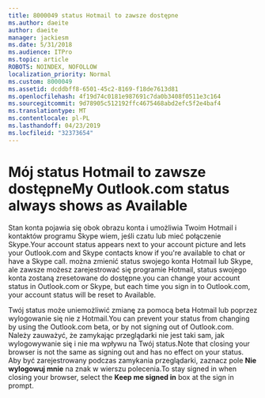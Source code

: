 ```yaml
---
title: 8000049 status Hotmail to zawsze dostępne
ms.author: daeite
author: daeite
manager: jackiesm
ms.date: 5/31/2018
ms.audience: ITPro
ms.topic: article
ROBOTS: NOINDEX, NOFOLLOW
localization_priority: Normal
ms.custom: 8000049
ms.assetid: dcddbff8-6501-45c2-8169-f18de7613d81
ms.openlocfilehash: 4f19d74c0181e987691c7da0b3408f0511e3c164
ms.sourcegitcommit: 9d78905c512192ffc4675468abd2efc5f2e4baf4
ms.translationtype: MT
ms.contentlocale: pl-PL
ms.lasthandoff: 04/23/2019
ms.locfileid: "32373654"
---
```

# <a name="my-outlookcom-status-always-shows-as-available"></a><span data-ttu-id="e0ff6-102">Mój status Hotmail to zawsze dostępne</span><span class="sxs-lookup"><span data-stu-id="e0ff6-102">My Outlook.com status always shows as Available</span></span>

<span data-ttu-id="e0ff6-103">Stan konta pojawia się obok obrazu konta i umożliwia Twoim Hotmail i kontaktów programu Skype wiem, jeśli czatu lub mieć połączenie Skype.</span><span class="sxs-lookup"><span data-stu-id="e0ff6-103">Your account status appears next to your account picture and lets your Outlook.com and Skype contacts know if you're available to chat or have a Skype call.</span></span> <span data-ttu-id="e0ff6-104">można zmienić status swojego konta Hotmail lub Skype, ale zawsze możesz zarejestrować się programie Hotmail, status swojego konta zostaną zresetowane do dostępne.</span><span class="sxs-lookup"><span data-stu-id="e0ff6-104">you can change your account status in Outlook.com or Skype, but each time you sign in to Outlook.com, your account status will be reset to Available.</span></span>
  
<span data-ttu-id="e0ff6-105">Twój status może uniemożliwić zmianę za pomocą beta Hotmail lub poprzez wylogowanie się nie z Hotmail.</span><span class="sxs-lookup"><span data-stu-id="e0ff6-105">You can prevent your status from changing by using the Outlook.com beta, or by not signing out of Outlook.com.</span></span> <span data-ttu-id="e0ff6-106">Należy zauważyć, że zamykając przeglądarki nie jest taki sam, jak wylogowywanie się i nie ma wpływu na Twój status.</span><span class="sxs-lookup"><span data-stu-id="e0ff6-106">Note that closing your browser is not the same as signing out and has no effect on your status.</span></span> <span data-ttu-id="e0ff6-107">Aby być zarejestrowany podczas zamykania przeglądarki, zaznacz pole **Nie wylogowuj mnie** na znak w wierszu polecenia.</span><span class="sxs-lookup"><span data-stu-id="e0ff6-107">To stay signed in when closing your browser, select the **Keep me signed in** box at the sign in prompt.</span></span> 
  

